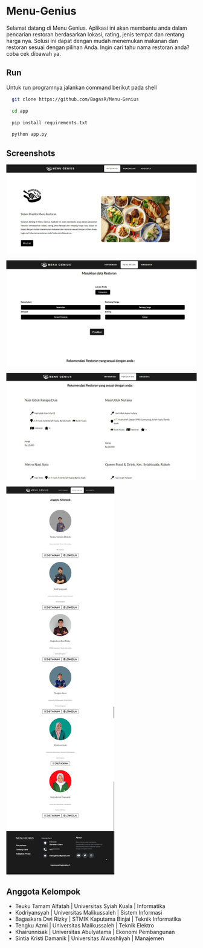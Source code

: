 # Menu-Genius

Selamat datang di Menu Genius. Aplikasi ini akan membantu anda dalam pencarian restoran berdasarkan lokasi, rating, jenis tempat dan rentang harga nya. Solusi ini dapat dengan mudah menemukan makanan dan restoran sesuai dengan pilihan Anda.
Ingin cari tahu nama restoran anda? coba cek dibawah ya.

## Run

Untuk run programnya jalankan command berikut pada shell

```bash
  git clone https://github.com/BagasR/Menu-Genius
```

```bash
  cd app
```

```bash
  pip install requirements.txt
```
```bash
  python app.py
```

## Screenshots
![Halaman Informasi](https://github.com/BagasR/Menu-Genius/blob/main/static/images/menugenius_informasi.JPG?raw=true)

![Halaman Pencarian](https://github.com/BagasR/Menu-Genius/blob/main/static/images/menugenius_pencarian.JPG?raw=true)

![Halaman Hasil Pencarian](https://github.com/BagasR/Menu-Genius/blob/main/static/images/menugenius_hasilpencarian.JPG?raw=true)

![Halaman Anggota](https://github.com/BagasR/Menu-Genius/blob/main/static/images/menugenius_anggota.jpeg?raw=true)



##  Anggota Kelompok

* Teuku Tamam Alfatah | Universitas Syiah Kuala | Informatika
* Kodriyansyah | Universitas Malikussaleh | Sistem Informasi
* Bagaskara Dwi Rizky | STMIK Kaputama Binjai | Teknik Informatika
* Tengku Azmi | Universitas Malikussaleh | Teknik Elektro
* Khairunnisak | Universitas Abulyatama | Ekonomi Pembangunan
* Sintia Kristi Damanik | Universitas Alwashliyah | Manajemen